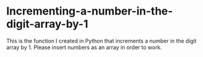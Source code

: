 # Incrementing-a-number-in-the-digit-array-by-1
This is the function I created in Python that increments a number  in the digit array by 1. Please insert numbers as an array in order to work.
